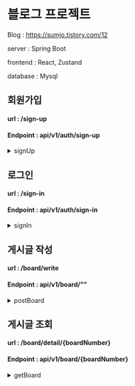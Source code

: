 # 블로그 프로젝트

Blog : https://sumjo.tistory.com/12

server : Spring Boot

frontend : React, Zustand

database : Mysql



## 회원가입
#### url : /sign-up 
#### Endpoint : api/v1/auth/sign-up

<details>
<summary>signUp</summary>

```java
private final AuthService authService;
	
@PostMapping("/sign-up")
public ResponseEntity<? super SignUpResponseDto> signUp(
    @RequestBody @Valid SignUpRequestDto requestBody
    ) {
        ResponseEntity<? super SignUpResponseDto> response = authService.signUp(requestBody);
        return response;
}	
```
</details>
<img>

## 로그인
#### url : /sign-in
#### Endpoint : api/v1/auth/sign-in
<details>
<summary>signIn</summary>

```java
@PostMapping("/sign-in")
	public ResponseEntity<? super SignInResponseDto> signIn(
		@RequestBody @Valid SignInRequestDto requestBody
	){
		ResponseEntity<? super SignInResponseDto> response = authService.signIn(requestBody);
		return response;
	}

```
</details>
<img>

## 게시글 작성
#### url : /board/write
#### Endpoint : api/v1/board/""
<details>
<summary>postBoard</summary>

```java
@PostMapping("")
	public ResponseEntity<? super PostBoardResponseDto> postBoard (
		@RequestBody @Valid PostboardRequestDto requsesBody,
		@AuthenticationPrincipal String email
	) {
		ResponseEntity<? super PostBoardResponseDto> response = boardService.postBoard(requsesBody, email);
		return response;
	}
```
</details>
<img>

## 게시글 조회
#### url : /board/detail/{boardNumber}
#### Endpoint : api/v1/board/{boardNumber}
<details>
<summary>getBoard</summary>

```java
@GetMapping("/{boardNumber}")
	public ResponseEntity<? super GetBoardResponseDto> getBoard (
		@PathVariable("boardNumber") Integer boardNumber
	){
		ResponseEntity<? super GetBoardResponseDto> response = boardService.getBoard(boardNumber);
		return response;
	}
```

</details>
<img>






